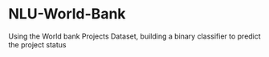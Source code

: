 # NLU-World-Bank
Using the World bank Projects Dataset, building a binary classifier to predict the project status
